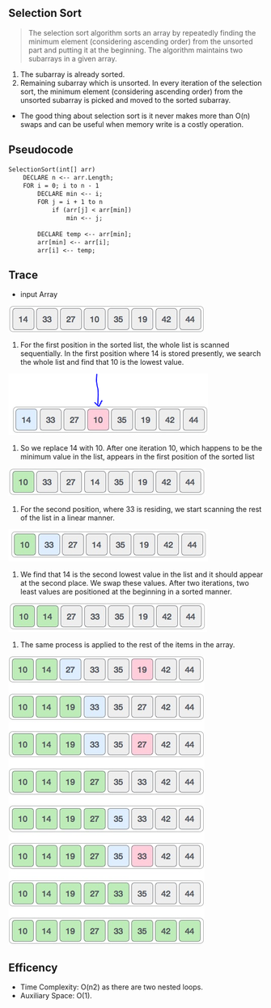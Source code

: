 ## Selection Sort

> The selection sort algorithm sorts an array by repeatedly finding the minimum element (considering ascending order) from the unsorted part and putting it at the beginning. The algorithm maintains two subarrays in a given array.

1. The subarray is already sorted.
1. Remaining subarray which is unsorted.
   In every iteration of the selection sort, the minimum element (considering ascending order) from the unsorted subarray is picked and moved to the sorted subarray.

- The good thing about selection sort is it never makes more than O(n) swaps and can be useful when memory write is a costly operation.

## Pseudocode
```
SelectionSort(int[] arr)
    DECLARE n <-- arr.Length;
    FOR i = 0; i to n - 1  
        DECLARE min <-- i;
        FOR j = i + 1 to n
            if (arr[j] < arr[min])
                min <-- j;

        DECLARE temp <-- arr[min];
        arr[min] <-- arr[i];
        arr[i] <-- temp;
```
## Trace

* input Array 

![array](./images/array.PNG)


1. For the first position in the sorted list, the whole list is scanned sequentially. In the first position where 14 is stored presently, we search the whole list and find that 10 is the lowest value.

![step1](./images/step1.PNG)

1. So we replace 14 with 10. After one iteration 10, which happens to be the minimum value in the list, appears in the first position of the sorted list

![step2](./images/step2.PNG)

1. For the second position, where 33 is residing, we start scanning the rest of the list in a linear manner.

![step3](./images/step3.PNG)

1. We find that 14 is the second lowest value in the list and it should appear at the second place. We swap these values.
After two iterations, two least values are positioned at the beginning in a sorted manner.

![step4](./images/step4.PNG)


1. The same process is applied to the rest of the items in the array.

![step5](./images/step5.PNG)

## Efficency

- Time Complexity: O(n2) as there are two nested loops.
- Auxiliary Space: O(1).
